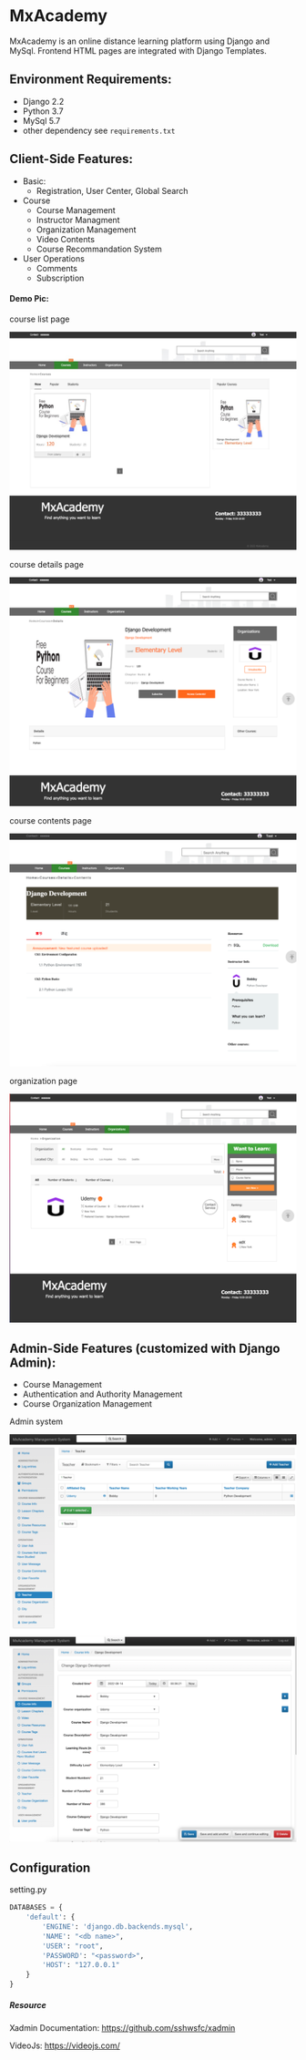 # MxAcademy

MxAcademy is an online distance learning platform using Django and MySql. Frontend HTML pages are integrated with Django Templates. 

## Environment Requirements:

- Django 2.2
- Python 3.7
- MySql 5.7
- other dependency see `requirements.txt`



## Client-Side Features:

- Basic:
  - Registration, User Center, Global Search
- Course
  - Course Management
  - Instructor Managment 
  - Organization Management
  - Video Contents 
  - Course Recommandation System
- User Operations
  - Comments
  - Subscription

#### Demo Pic:

course list page

<img src="https://raw.githubusercontent.com/hesihui/MxAcademy/main/demo_pic/course-page1.jpg"/>

course details page

<img src="https://raw.githubusercontent.com/hesihui/MxAcademy/main/demo_pic/course-page2.png"/>

course contents page

<img src="https://github.com/hesihui/MxAcademy/blob/main/demo_pic/course-page3.png"/>

organization page

<img src="https://raw.githubusercontent.com/hesihui/MxAcademy/main/demo_pic/org-page1.png"/>



## Admin-Side Features (customized with Django Admin):

- Course Management
- Authentication and Authority Management 
- Course Organization Management

Admin system 

<img src="https://raw.githubusercontent.com/hesihui/MxAcademy/main/demo_pic/management1.png"/>

<img src="https://raw.githubusercontent.com/hesihui/MxAcademy/main/demo_pic/management2.png"/>

## Configuration

setting.py

```python
DATABASES = {
    'default': {
        'ENGINE': 'django.db.backends.mysql',
        'NAME': "<db name>",
        'USER': "root",
        'PASSWORD': "<password>",
        'HOST': "127.0.0.1"
    }
}
```



##### Resource

Xadmin Documentation: https://github.com/sshwsfc/xadmin

VideoJs: https://videojs.com/
